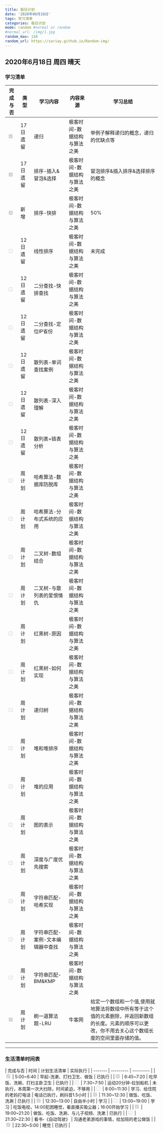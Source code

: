 ```yaml
---
title: 每日计划  
date: '2020年06月18日'  
tags: 学习清单
categories: 每日计划
mode: random #normal or random
#normal_url: /img/1.jpg
random_max: 110
random_url: https://sariay.github.io/Random-img/
---
```


## 2020年6月18日 周四 晴天

### 学习清单
| 完成与否 | 类型 | 学习内容 | 内容来源 | 学习总结 |
| ------- |  --------- |--------- | --------- | ----------- |
|<input type="checkbox" checked="checked" disabled="true"> | 17日遗留 | 递归 | 极客时间-数据结构与算法之美 | 举例子解释递归的概念，递归的优缺点等 |
|<input type="checkbox" disabled="disabled" checked="checked"> | 17日遗留 | 排序-插入&冒泡&选择 | 极客时间-数据结构与算法之美 | 冒泡排序&插入排序&选择排序的概念 |
|<input type="checkbox" disabled="disabled" checked="checked"> | 新增 | 排序-快排 | 极客时间-数据结构与算法之美 | 50% |
|<input type="checkbox" disabled="disabled"> | 12日遗留 | 线性排序 | 极客时间-数据结构与算法之美 | 未完成 |
|<input type="checkbox" disabled="disabled"> | 12日遗留 | 二分查找-快排查找 | 极客时间-数据结构与算法之美 |  |
|<input type="checkbox" disabled="disabled"> | 12日遗留 | 二分查找-定位IP省份 | 极客时间-数据结构与算法之美 |  |
|<input type="checkbox" disabled="disabled"> | 12日遗留 | 散列表-单词查找案例 | 极客时间-数据结构与算法之美 |  |
|<input type="checkbox" disabled="disabled"> | 12日遗留 | 散列表-深入理解 | 极客时间-数据结构与算法之美 |  |
|<input type="checkbox" disabled="disabled"> | 12日遗留 | 散列表+链表分析 | 极客时间-数据结构与算法之美 |  |
|<input type="checkbox" disabled="disabled"> | 周计划 | 哈希算法-数据库防脱库 | 极客时间-数据结构与算法之美 | |
|<input type="checkbox" disabled="disabled"> | 周计划 | 哈希算法-分布式系统的应用 | 极客时间-数据结构与算法之美 | |
|<input type="checkbox" disabled="disabled"> | 周计划 | 二叉树-数组结合 | 极客时间-数据结构与算法之美 | |
|<input type="checkbox" disabled="disabled"> | 周计划 | 二叉树-与散列表的爱恨情仇 | 极客时间-数据结构与算法之美 | |
|<input type="checkbox" disabled="disabled"> | 周计划 | 红黑树-原因 | 极客时间-数据结构与算法之美 | |
|<input type="checkbox" disabled="disabled"> | 周计划 | 红黑树-如何实现 | 极客时间-数据结构与算法之美 | |
|<input type="checkbox" disabled="disabled"> | 周计划 | 递归树 | 极客时间-数据结构与算法之美 | |
|<input type="checkbox" disabled="disabled"> | 周计划 | 堆和堆排序 | 极客时间-数据结构与算法之美 | |
|<input type="checkbox" disabled="disabled"> | 周计划 | 堆的应用 | 极客时间-数据结构与算法之美 | |
|<input type="checkbox" disabled="disabled"> | 周计划 | 图的表示 | 极客时间-数据结构与算法之美 | |
|<input type="checkbox" disabled="disabled"> | 周计划 | 深度与广度优先搜索 | 极客时间-数据结构与算法之美 | |
|<input type="checkbox" disabled="disabled"> | 周计划 | 字符串匹配-哈希实现 | 极客时间-数据结构与算法之美 | |
|<input type="checkbox" disabled="disabled"> | 周计划 | 字符串匹配-案例-文本编辑器中查找 | 极客时间-数据结构与算法之美 | |
|<input type="checkbox" disabled="disabled"> | 周计划 | 字符串匹配-BM&KMP | 极客时间-数据结构与算法之美 | |
|<input type="checkbox" disabled="disabled" checked="checked"> | 周计划 | 刷一道算法题-LRU | 牛客网 | 给定一个数组和一个值,使用就地算法将数组中所有等于这个值的元素删除，并返回新数组的长度。元素的顺序可以更改，你不用去关心这个数组长度的空间里面存储的值。 |

-----

### 生活清单时间表
| 完成与否 | 时间 | 计划生活清单 | 实际执行 |
| ------- | --------- | --------- |
|<input type="checkbox" disabled="disabled" checked="checked"> | 5:00~6:40 | 早起-洗漱、打扫卫生、做饭 | 已执行 |
|<input type="checkbox" disabled="disabled" checked="checked"> | 6:45~7:20 | 吃早饭、洗碗、打扫主卧卫生 | 已执行 |
|<input type="checkbox" disabled="disabled"> | 7:30~7:50 | 运动20分钟-拉划船机 | 未执行，本周第一次大扫除，时间紧迫，不够用 |
|<input type="checkbox" disabled="disabled"> | 8:00~11:30 | 学习、给住院的老妈打电话 | 电话已执行，刷抖音1.5小时 |
|<input type="checkbox" disabled="disabled"  checked="checked"> | 11:30~12:30 | 做饭、吃饭、洗涮 | 已执行 |
|<input type="checkbox" disabled="disabled" checked="checked"> | 12:30~13:00 | 自由半小时 | 学习 |
|<input type="checkbox" disabled="disabled"> | 13:00~19:00 | 学习 | 吃饭电视，14:00犯困睡觉，看直播买吸尘器；16:00开始学习 |
|<input type="checkbox" disabled="disabled" checked="checked"> | 19:00~21:20 | 做饭、吃饭、洗涮、与儿子视频、洗漱 | 已执行 |
|<input type="checkbox" disabled="disabled"> | 21:30~22:30 | 看书-《自动驾驶》 | 沟通老弟游戏的事情，给加班的老公做饭 |
|<input type="checkbox" disabled="disabled" checked="checked"> | 22:30~5:00 | 睡觉 | 已执行 |

<!--
1. 累计刷抖音时间1.5小时
2. 房间卫生间未收拾，所有地未拖
-->
